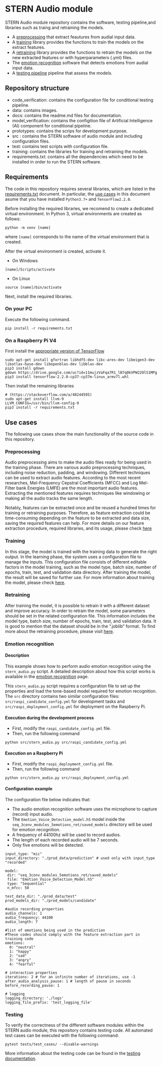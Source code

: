 # STERN Audio module

STERN Audio module repository contains the software, testing pipeline,and libraries such as traing and retraining the models. 

- A [preprocessing](#preprossing ) that extract feautures from audial input data. 
- A [training](#training) library provides the functions to train the models on the extract features. 
- A [retraining](#retraining) library provides the functions to retrain the models on the new extracted features or with hyperparameters (.yml) files. 
- The [emotion recognition](#emotion-recognition) software that detects emotions from audial input data. 
- A [testing pipeline](#testing-pipeline) pipeline that assess the models. 

## Repository structure

- code_verification: contains the configuration file for conditional testing pipeline.
- data: contains images.
- docs: contains the readme.md files for documentation.
- model_verification: contains the configition file of Artificial Intelligence (AI) component for conditional pipeline.
- prototypes: contains the scrips for development purpose.
- src : contains the STERN software of audio module and including configuration files. 
- test: contains test scripts with configuration file.
- training: contains the libraries for training and retraining the models.
- requirements.txt: contains all the dependencies which need to be installed in order to run the STERN software.

## Requirements

The code in this repository requires several libraries, which are listed in the [requirements.txt](requirements.txt) document. In particular, the [use cases](#use-cases) in this document asume that you have installed `Python3.7+` and `TensorFlow2.2.0`.

Before installing the required libraries, we recomend to create a dedicated virtual environment. In Python 3, virtual environments are created as follows: 
```
python -m venv [name] 
```

where `[name]` corresponds to the name of the virtual environment that is created.

After the virtual environment is created, activate it.
* On Windows

```
[name]/Scripts/activate
```

* On Linux

```
source [name]/bin/activate
```

Next, install the required libraries.
### On your PC
Execute the following command.
```
pip install -r requirements.txt
```

### On a Raspberry Pi V4
First install the [appropriate version of TensorFlow](https://qengineering.eu/install-tensorflow-2.2.0-on-raspberry-pi-4.html)

```
sudo apt-get install gfortran libhdf5-dev libc-ares-dev libeigen3-dev libatlas-base-dev libopenblas-dev libblas-dev 
pip3 install gdown
gdown https://drive.google.com/uc?id=11mujzVaFqa7R1_lB7q0kVPW22Ol51MPg
pip3 install tensorflow-2.2.0-cp37-cp37m-linux_armv7l.whl 
```
Then install the remaining libraries

```
# (https://stackoverflow.com/a/48244595)
sudo apt-get install llvm-9
LLVM_CONFIG=/usr/bin/llvm-config-9
pip3 install -r requirements.txt
```

## Use cases

The following use cases show the main functionality of the source code in this repository.

### Preprocessing
Audio preprocessing aims to make the audio files ready for being used in the training phase. There are various audio preprocessing techniques, including noise reduction, padding, and windowing. Different techniques can be used to extract audio features. According to the most recent researches, Mel-Frequency Cepstral Coefficients (MFCC) and Log Mel-Filter bank Energies (LMFE) are the most important audio features. Extracting the mentioned features requires techniques like windowing or making all the audio tracks the same length.

Notably, features can be extracted once and be reused a hundred times for training or retraining purposes. Therefore, as feature extraction could be time-consuming depending on the feature to be extracted and data size, saving the required features can help. For more details on our feature extraction procedure, required libraries, and its usage, please check [here](./docs/FeatureExtraction.md)

### Training 

In this stage, the model is trained with the training data to generate the right output. In the learning phase, the system uses a configuration file to manage the inputs. This configuration file consists of different editable factors in the model training, such as the model type, batch size, number of epochs, train, test, and validation data directory. After training the model, the result will be saved for further use. For more information about training the model, please check [here](./docs/Training.md).

### Retraining
After training the model, it is possible to retrain it with a different dataset and improve accuracy. In order to retrain the model, some parameters should be set in the related configuration file. This information includes the model type, batch size, number of epochs, train, test, and validation data. It is good to mention that the dataset should be in the “.joblib” format. To find more about the retraining procedure, please visit [here](./docs/Retraining.md).
### Emotion recognition

#### Description
This example shows how to perform audio emotion recognition using the ```stern_audio.py``` script. A detailed description about how this script works is available in the [emotion recognition](./docs/emotion_recognition.md) page.

This ```stern_audio.py``` script requires a configuration file to set up the properties and load the tone-based model required for emotion recognition. The ```src``` directory contains two similar configuration files: ```src/raspi_candidate_config.yml``` for development tasks and ```src/raspi_deployment_config.yml``` for deployment on the Raspberry Pi.

#### Execution during the development process
* First,  modify the `raspi_candidate_config.yml` file.
* Then, run the following command

```
python src/stern_audio.py src/raspi_candidate_config.yml
```

#### Execution on a Raspberry Pi
* First,  modify the `raspi_deployment_config.yml` file.
* Then, run the following command

```
python src/stern_audio.py src/raspi_deployment_config.yml
```

#### Configuration example
The configuration file below indicates that:
* The audio emotion recognition software uses the microphone to capture (record) input audio.
* The ```Emotion_Voice_Detection_model.h5``` model inside the ```seq_3conv_modules_5emotions_ret/saved_models``` directory will be used for emotion recognition.
* A frequency of 44100hz will be used to record audios.
* The length of each recorded audio will be 7 seconds.
* Only five emotions will be detected.

```
input_type: "mic" 
input_directory: "./prod_data/prediction" # used only with input_type "recorded"

model:
 dir: "seq_3conv_modules_5emotions_ret/saved_models"
 file: "Emotion_Voice_Detection_Model.h5"
 type: "Sequential"
 n_mfcc: 50

test_data_dir: "./prod_data/test"
prod_models_dir: "./prod_models/candidate"

#audio recording properties
audio_channels: 1
audio_frequency: 44100
audio_length: 7

#list of emotions being used in the prediction
#These codes should comply with the feature extraction part in training code
emotions:
  0: "neutral"
  1: "happy"
  2: "sad"
  3: "angry"
  4: "fearful"

# interaction properties
iterations: 2 # for an infinite number of iterations, use -1
after_audio_analysis_pause: 1 # length of pause in seconds
before_recording_pause: 1

# logging
logging_directory: './logs'
logging_file_prefix: 'test_logging_file'
```

### Testing

To verify the correctness of the different software modules within the STERN audio module, this repository contains testing code. All automated test cases can be executed with the following command:

```
pytest tests/test_cases/ --disable-warnings
```

More information about the testing code can be found in the [testing documentation](/docs/Testing.md).
